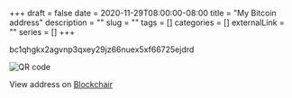 +++ 
draft = false
date = 2020-11-29T08:00:00-08:00
title = "My Bitcoin address"
description = ""
slug = "" 
tags = []
categories = []
externalLink = ""
series = []
+++

bc1qhgkx2agvnp3qxey29jz66nuex5xf66725ejdrd

![QR code](/img/btc.png)

View address on
[Blockchair](https://blockchair.com/bitcoin/address/bc1qhgkx2agvnp3qxey29jz66nuex5xf66725ejdrd)

